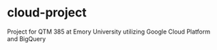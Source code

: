 # cloud-project
Project for QTM 385 at Emory University utilizing Google Cloud Platform and BigQuery
